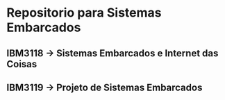 # Repositorio para Sistemas Embarcados

## IBM3118 -> Sistemas Embarcados e Internet das Coisas

## IBM3119 -> Projeto de Sistemas Embarcados
